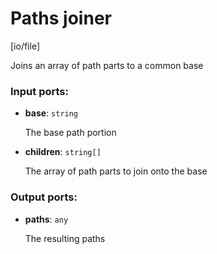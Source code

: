 # Paths joiner

[io/file]

Joins an array of path parts to a common base

### Input ports:

* __base__: `string`

    The base path portion


* __children__: `string[]`

    The array of path parts to join onto the base

### Output ports:

* __paths__: `any`

    The resulting paths

